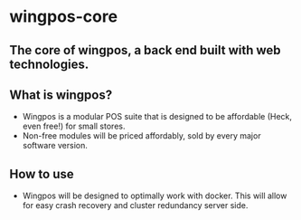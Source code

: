 # wingpos-core
The core of wingpos, a back end built with web technologies.
----
## What is wingpos?
 - Wingpos is a modular POS suite that is designed to be affordable (Heck, even free!) for small stores.
 - Non-free modules will be priced affordably, sold by every major software version.

## How to use
 - Wingpos will be designed to optimally work with docker. This will allow for easy crash recovery and cluster redundancy server side.

